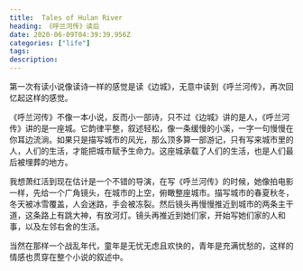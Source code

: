 ```yaml
---
title:  Tales of Hulan River
heading: 《呼兰河传》读后
date: 2020-06-09T04:39:39.956Z
categories: ["life"]
tags: 
description: 
---
```


第一次有读小说像读诗一样的感觉是读《边城》，无意中读到《呼兰河传》，再次回忆起这样的感觉。

《呼兰河传》不像一本小说，反而小一部诗，只不过《边城》讲的是人，《呼兰河传》讲的是一座城。它韵律平整，叙述轻松，像一条缓慢的小溪，一字一句慢慢在你耳边流淌。如果只是描写城市的风光，那么顶多算一部游记，只有写来城市里的人，人们的生活，才能把城市赋予生命力。这座城承载了人们的生活，也是人们最后被埋葬的地方。

我想萧红活到现在估计是一个不错的导演，在写《呼兰河传》的时候，她像拍电影一样，先给一个广角镜头，在城市的上空，俯瞰整座城市。描写城市的春夏秋冬，冬天被冰雪覆盖，人会迷路，手会被冻裂。然后镜头再慢慢推近到城市的两条主干道，这条路上有跳大神，有放河灯。镜头再推近到她们家，开始写她们家的人和事，以及左邻右舍的生活。

当然在那样一个战乱年代，童年是无忧无虑且欢快的，青年是充满忧愁的，这样的情感也贯穿在整个小说的叙述中。



